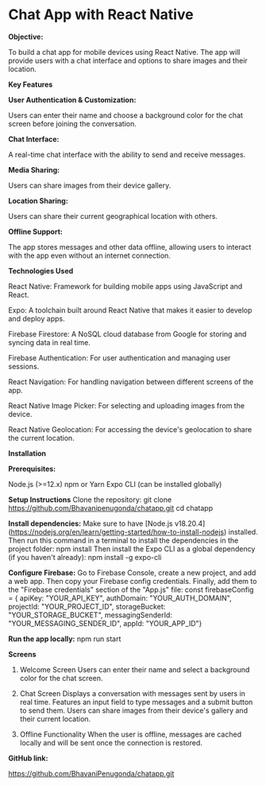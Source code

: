 # Chat App with React Native

**Objective:**

To build a chat app for mobile devices using React Native. The app will provide users with a chat interface and options to share images and their location.


**Key Features**

**User Authentication & Customization:**

Users can enter their name and choose a background color for the chat screen before joining the conversation.

**Chat Interface:**

A real-time chat interface with the ability to send and receive messages.

**Media Sharing:**

Users can share images from their device gallery.

**Location Sharing:**

Users can share their current geographical location with others.

**Offline Support:**

The app stores messages and other data offline, allowing users to interact with the app even without an internet connection.

**Technologies Used**

React Native: Framework for building mobile apps using JavaScript and React.

Expo: A toolchain built around React Native that makes it easier to develop and deploy apps.

Firebase Firestore: A NoSQL cloud database from Google for storing and syncing data in real time.

Firebase Authentication: For user authentication and managing user sessions.

React Navigation: For handling navigation between different screens of the app.

React Native Image Picker: For selecting and uploading images from the device.

React Native Geolocation: For accessing the device's geolocation to share the current location.

**Installation**

**Prerequisites:**

Node.js (>=12.x)
npm or Yarn
Expo CLI (can be installed globally)

**Setup Instructions**
Clone the repository: git clone https://github.com/Bhavanipenugonda/chatapp.git cd chatapp

**Install dependencies:** Make sure to have [Node.js v18.20.4] (https://nodejs.org/en/learn/getting-started/how-to-install-nodejs) installed. Then run this command in a terminal to install the dependencies in the project folder: npm install Then install the Expo CLI as a global dependency (if you haven't already): npm install -g expo-cli

**Configure Firebase:** Go to Firebase Console, create a new project, and add a web app. Then copy your Firebase config credentials. Finally, add them to the "Firebase credentials" section of the "App.js" file: const firebaseConfig = { apiKey: "YOUR_API_KEY", authDomain: "YOUR_AUTH_DOMAIN", projectId: "YOUR_PROJECT_ID", storageBucket: "YOUR_STORAGE_BUCKET", messagingSenderId: "YOUR_MESSAGING_SENDER_ID", appId: "YOUR_APP_ID"}

**Run the app locally:** npm run start




**Screens**

1. Welcome Screen
Users can enter their name and select a background color for the chat screen.

2. Chat Screen
Displays a conversation with messages sent by users in real time.
Features an input field to type messages and a submit button to send them.
Users can share images from their device's gallery and their current location.

3. Offline Functionality
When the user is offline, messages are cached locally and will be sent once the connection is restored.


**GitHub link:**

https://github.com/BhavaniPenugonda/chatapp.git